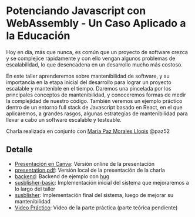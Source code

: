 # Potenciando Javascript con WebAssembly - Un Caso Aplicado a la Educación

Hoy en día, más que nunca, es común que un proyecto de software crezca y se complejice rápidamente y con ello vengan algunos problemas de escalabilidad, lo que desencadena en un desarrollo mucho más costoso.

En este taller aprenderemos sobre mantenibilidad de software, y su importancia en la etapa inicial del desarrollo para lograr un proyecto escalable y mantenible en el tiempo. Daremos una pincelada por los principales conceptos de mantenibilidad, y conoceremos formas de medir la complejidad de nuestro código. También veremos un ejemplo práctico dentro de un entorno full stack de Javascript basado en React, en el que aplicaremos, a grandes rasgos, algunas estrategias de mantenibilidad para llevar a cabo un software escalable y testeable.

Charla realizada en conjunto con [María Paz Morales Llopis](https://cl.linkedin.com/in/mp-morales-llopis) @paz52

## Detalle

* [Presentación en Canva](https://www.canva.com/design/DAFY7qtHmv0/yYGiXMVu7_MYjqyQPOQamg/view?utm_content=DAFY7qtHmv0&utm_campaign=designshare&utm_medium=link&utm_source=homepage_design_menu): Versión online de la presentación
* [presentation.pdf](./presentation.pdf): Versión local de la presentación de la charla
* [backend](./examples/backend/): Backend de ejemplo con [hug](https://www.hug.rest/)
* [susblisher-basic](./examples/susblisher-basic/): Implementación inicial del sistema que mejoraremos a lo largo del taller
* [susblisher](./examples/susblisher): Implementación final del sistema, luego de mejorar su mantenibilidad
* [Video Práctico](https://www.youtube.com/watch?v=wvyWtla9WPo): Video de la parte práctica (parte teórica pendiente)